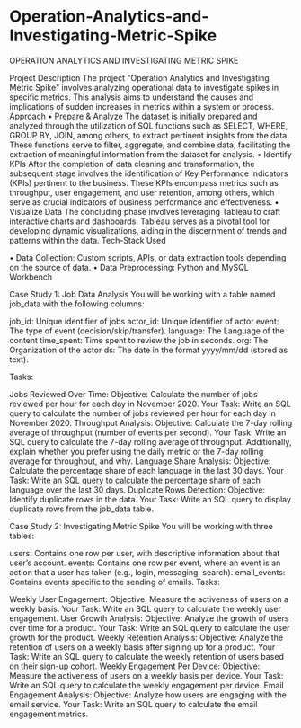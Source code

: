 # Operation-Analytics-and-Investigating-Metric-Spike
OPERATION ANALYTICS AND INVESTIGATING METRIC SPIKE

Project Description
The project "Operation Analytics and Investigating Metric Spike" involves analyzing operational data to investigate spikes in specific metrics. This analysis aims to understand the causes and implications of sudden increases in metrics within a system or process.
Approach
•	Prepare & Analyze
The dataset is initially prepared and analyzed through the utilization of SQL functions such as SELECT, WHERE, GROUP BY, JOIN, among others, to extract pertinent insights from the data. These functions serve to filter, aggregate, and combine data, facilitating the extraction of meaningful information from the dataset for analysis.
•	Identify KPIs
After the completion of data cleaning and transformation, the subsequent stage involves the identification of Key Performance Indicators (KPIs) pertinent to the business. These KPIs encompass metrics such as throughput, user engagement, and user retention, among others, which serve as crucial indicators of business performance and effectiveness.
•	Visualize Data
The concluding phase involves leveraging Tableau to craft interactive charts and dashboards. Tableau serves as a pivotal tool for developing dynamic visualizations, aiding in the discernment of trends and patterns within the data.
Tech-Stack Used

•	Data Collection: Custom scripts, APIs, or data extraction tools depending on the source of data. 
•	Data Preprocessing: Python and MySQL Workbench

Case Study 1: Job Data Analysis
You will be working with a table named job_data with the following columns:

job_id: Unique identifier of jobs
actor_id: Unique identifier of actor
event: The type of event (decision/skip/transfer).
language: The Language of the content
time_spent: Time spent to review the job in seconds.
org: The Organization of the actor
ds: The date in the format yyyy/mm/dd (stored as text).

Tasks:

Jobs Reviewed Over Time:
Objective: Calculate the number of jobs reviewed per hour for each day in November 2020.
Your Task: Write an SQL query to calculate the number of jobs reviewed per hour for each day in November 2020.
Throughput Analysis:
Objective: Calculate the 7-day rolling average of throughput (number of events per second).
Your Task: Write an SQL query to calculate the 7-day rolling average of throughput. Additionally, explain whether you prefer using the daily metric or the 7-day rolling average for throughput, and why.
Language Share Analysis:
Objective: Calculate the percentage share of each language in the last 30 days.
Your Task: Write an SQL query to calculate the percentage share of each language over the last 30 days.
Duplicate Rows Detection:
Objective: Identify duplicate rows in the data.
Your Task: Write an SQL query to display duplicate rows from the job_data table.

Case Study 2: Investigating Metric Spike
You will be working with three tables:

users: Contains one row per user, with descriptive information about that user’s account.
events: Contains one row per event, where an event is an action that a user has taken (e.g., login, messaging, search).
email_events: Contains events specific to the sending of emails.
Tasks:

Weekly User Engagement:
Objective: Measure the activeness of users on a weekly basis.
Your Task: Write an SQL query to calculate the weekly user engagement.
User Growth Analysis:
Objective: Analyze the growth of users over time for a product.
Your Task: Write an SQL query to calculate the user growth for the product.
Weekly Retention Analysis:
Objective: Analyze the retention of users on a weekly basis after signing up for a product.
Your Task: Write an SQL query to calculate the weekly retention of users based on their sign-up cohort.
Weekly Engagement Per Device:
Objective: Measure the activeness of users on a weekly basis per device.
Your Task: Write an SQL query to calculate the weekly engagement per device.
Email Engagement Analysis:
Objective: Analyze how users are engaging with the email service.
Your Task: Write an SQL query to calculate the email engagement metrics.
